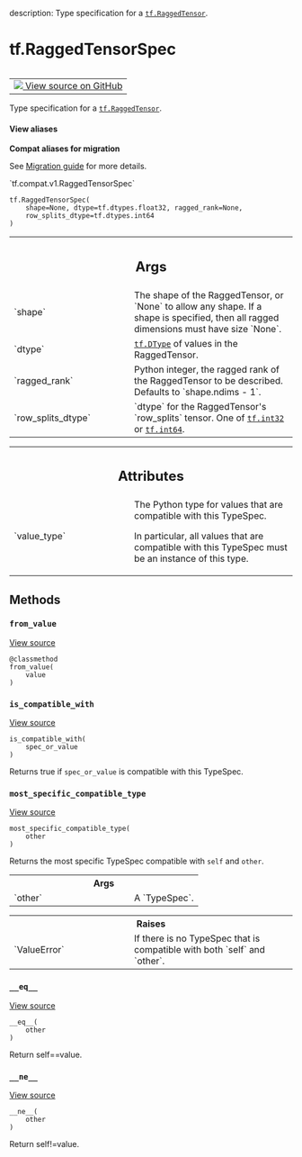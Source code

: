 description: Type specification for a <a href="../tf/RaggedTensor.md"><code>tf.RaggedTensor</code></a>.

<div itemscope itemtype="http://developers.google.com/ReferenceObject">
<meta itemprop="name" content="tf.RaggedTensorSpec" />
<meta itemprop="path" content="Stable" />
<meta itemprop="property" content="__eq__"/>
<meta itemprop="property" content="__init__"/>
<meta itemprop="property" content="__ne__"/>
<meta itemprop="property" content="from_value"/>
<meta itemprop="property" content="is_compatible_with"/>
<meta itemprop="property" content="most_specific_compatible_type"/>
</div>

# tf.RaggedTensorSpec

<!-- Insert buttons and diff -->

<table class="tfo-notebook-buttons tfo-api nocontent" align="left">
<td>
  <a target="_blank" href="https://github.com/tensorflow/tensorflow/blob/r2.3/tensorflow/python/ops/ragged/ragged_tensor.py#L2117-L2296">
    <img src="https://www.tensorflow.org/images/GitHub-Mark-32px.png" />
    View source on GitHub
  </a>
</td>
</table>



Type specification for a <a href="../tf/RaggedTensor.md"><code>tf.RaggedTensor</code></a>.

<section class="expandable">
  <h4 class="showalways">View aliases</h4>
  <p>
<b>Compat aliases for migration</b>
<p>See
<a href="https://www.tensorflow.org/guide/migrate">Migration guide</a> for
more details.</p>
<p>`tf.compat.v1.RaggedTensorSpec`</p>
</p>
</section>

<pre class="devsite-click-to-copy prettyprint lang-py tfo-signature-link">
<code>tf.RaggedTensorSpec(
    shape=None, dtype=tf.dtypes.float32, ragged_rank=None,
    row_splits_dtype=tf.dtypes.int64
)
</code></pre>



<!-- Placeholder for "Used in" -->


<!-- Tabular view -->
 <table class="responsive fixed orange">
<colgroup><col width="214px"><col></colgroup>
<tr><th colspan="2"><h2 class="add-link">Args</h2></th></tr>

<tr>
<td>
`shape`
</td>
<td>
The shape of the RaggedTensor, or `None` to allow any shape.  If a
shape is specified, then all ragged dimensions must have size `None`.
</td>
</tr><tr>
<td>
`dtype`
</td>
<td>
<a href="../tf/dtypes/DType.md"><code>tf.DType</code></a> of values in the RaggedTensor.
</td>
</tr><tr>
<td>
`ragged_rank`
</td>
<td>
Python integer, the ragged rank of the RaggedTensor to be
described.  Defaults to `shape.ndims - 1`.
</td>
</tr><tr>
<td>
`row_splits_dtype`
</td>
<td>
`dtype` for the RaggedTensor's `row_splits` tensor. One
of <a href="../tf.md#int32"><code>tf.int32</code></a> or <a href="../tf.md#int64"><code>tf.int64</code></a>.
</td>
</tr>
</table>





<!-- Tabular view -->
 <table class="responsive fixed orange">
<colgroup><col width="214px"><col></colgroup>
<tr><th colspan="2"><h2 class="add-link">Attributes</h2></th></tr>

<tr>
<td>
`value_type`
</td>
<td>
The Python type for values that are compatible with this TypeSpec.

In particular, all values that are compatible with this TypeSpec must be an
instance of this type.
</td>
</tr>
</table>



## Methods

<h3 id="from_value"><code>from_value</code></h3>

<a target="_blank" href="https://github.com/tensorflow/tensorflow/blob/r2.3/tensorflow/python/ops/ragged/ragged_tensor.py#L2290-L2296">View source</a>

<pre class="devsite-click-to-copy prettyprint lang-py tfo-signature-link">
<code>@classmethod</code>
<code>from_value(
    value
)
</code></pre>




<h3 id="is_compatible_with"><code>is_compatible_with</code></h3>

<a target="_blank" href="https://github.com/tensorflow/tensorflow/blob/r2.3/tensorflow/python/ops/ragged/ragged_tensor.py#L2160-L2166">View source</a>

<pre class="devsite-click-to-copy prettyprint lang-py tfo-signature-link">
<code>is_compatible_with(
    spec_or_value
)
</code></pre>

Returns true if `spec_or_value` is compatible with this TypeSpec.


<h3 id="most_specific_compatible_type"><code>most_specific_compatible_type</code></h3>

<a target="_blank" href="https://github.com/tensorflow/tensorflow/blob/r2.3/tensorflow/python/framework/type_spec.py#L110-L132">View source</a>

<pre class="devsite-click-to-copy prettyprint lang-py tfo-signature-link">
<code>most_specific_compatible_type(
    other
)
</code></pre>

Returns the most specific TypeSpec compatible with `self` and `other`.


<!-- Tabular view -->
 <table class="responsive fixed orange">
<colgroup><col width="214px"><col></colgroup>
<tr><th colspan="2">Args</th></tr>

<tr>
<td>
`other`
</td>
<td>
A `TypeSpec`.
</td>
</tr>
</table>



<!-- Tabular view -->
 <table class="responsive fixed orange">
<colgroup><col width="214px"><col></colgroup>
<tr><th colspan="2">Raises</th></tr>

<tr>
<td>
`ValueError`
</td>
<td>
If there is no TypeSpec that is compatible with both `self`
and `other`.
</td>
</tr>
</table>



<h3 id="__eq__"><code>__eq__</code></h3>

<a target="_blank" href="https://github.com/tensorflow/tensorflow/blob/r2.3/tensorflow/python/framework/type_spec.py#L293-L296">View source</a>

<pre class="devsite-click-to-copy prettyprint lang-py tfo-signature-link">
<code>__eq__(
    other
)
</code></pre>

Return self==value.


<h3 id="__ne__"><code>__ne__</code></h3>

<a target="_blank" href="https://github.com/tensorflow/tensorflow/blob/r2.3/tensorflow/python/framework/type_spec.py#L298-L299">View source</a>

<pre class="devsite-click-to-copy prettyprint lang-py tfo-signature-link">
<code>__ne__(
    other
)
</code></pre>

Return self!=value.




